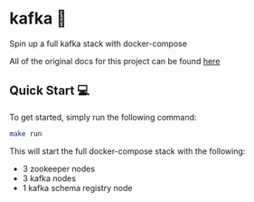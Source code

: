 # kafka 🚰

Spin up a full kafka stack with docker-compose

All of the original docs for this project can be found [here](docs/original.md)

## Quick Start 💻

To get started, simply run the following command:

```bash
make run
```

This will start the full docker-compose stack with the following:

- 3 zookeeper nodes
- 3 kafka nodes
- 1 kafka schema registry node
